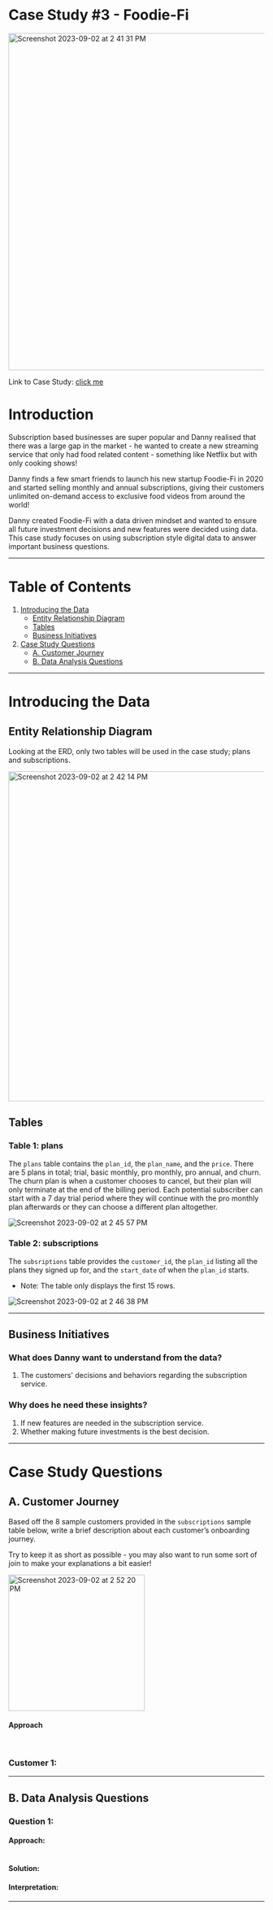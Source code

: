# Case Study #3 - Foodie-Fi


<img width="663" alt="Screenshot 2023-09-02 at 2 41 31 PM" src="https://github.com/alizay1/8-Week-SQL-Challenge/assets/101383537/9406e6d1-0a70-43ae-8e80-d3548a7580a5">



Link to Case Study: [click me](https://8weeksqlchallenge.com/case-study-3/)

# Introduction

Subscription based businesses are super popular and Danny realised that there was a large gap in the market - he wanted to create a new streaming service that only had food related content - something like Netflix but with only cooking shows!

Danny finds a few smart friends to launch his new startup Foodie-Fi in 2020 and started selling monthly and annual subscriptions, giving their customers unlimited on-demand access to exclusive food videos from around the world!

Danny created Foodie-Fi with a data driven mindset and wanted to ensure all future investment decisions and new features were decided using data. This case study focuses on using subscription style digital data to answer important business questions.


***

# Table of Contents

1. [Introducing the Data](#introducing-the-data)
   - [Entity Relationship Diagram](#entity-relationship-diagram)
   - [Tables](#tables)
   - [Business Initiatives](#business-initiatives)
3. [Case Study Questions](#case-study-questions)
   - [A. Customer Journey](#a-customer-journey)
   - [B. Data Analysis Questions](#b-data-analysis-questions)

***

# Introducing the Data



## Entity Relationship Diagram


Looking at the ERD, only two tables will be used in the case study; plans and subscriptions.
   
<img width="649" alt="Screenshot 2023-09-02 at 2 42 14 PM" src="https://github.com/alizay1/8-Week-SQL-Challenge/assets/101383537/29edda74-ee3e-4c38-aac3-9bc899fa066c">



## Tables


### Table 1: plans


The `plans` table contains the `plan_id`, the `plan_name`, and the `price`. There are 5 plans in total; trial, basic monthly, pro monthly, pro annual, and churn. The churn plan is when a customer chooses to cancel, but their plan will only terminate at the end of the billing period. Each potential subscriber can start with a 7 day trial period where they will continue with the pro monthly plan afterwards or they can choose a different plan altogether.


![Screenshot 2023-09-02 at 2 45 57 PM](https://github.com/alizay1/8-Week-SQL-Challenge/assets/101383537/c96689a6-3909-4fd6-b32c-b88fce5c0a58)



### Table 2: subscriptions

The `subsriptions` table provides the `customer_id`, the `plan_id` listing all the plans they signed up for, and the `start_date` of when the `plan_id` starts.

- Note: The table only displays the first 15 rows.


![Screenshot 2023-09-02 at 2 46 38 PM](https://github.com/alizay1/8-Week-SQL-Challenge/assets/101383537/dda35bfd-432b-4c60-8e8b-b03bf098cff9)


***

## Business Initiatives


### What does Danny want to understand from the data? 

1. The customers' decisions and behaviors regarding the subscription service.



### Why does he need these insights?

1.  If new features are needed in the subscription service.
2.  Whether making future investments is the best decision.


***


# Case Study Questions





## A. Customer Journey

Based off the 8 sample customers provided in the `subscriptions` sample table below, write a brief description about each customer’s onboarding journey.

Try to keep it as short as possible - you may also want to run some sort of join to make your explanations a bit easier!


<img width="268" alt="Screenshot 2023-09-02 at 2 52 20 PM" src="https://github.com/alizay1/8-Week-SQL-Challenge/assets/101383537/89d16dfe-62c8-4ea3-833e-6ec50524b850">


#### Approach

```sql



```



### Customer 1: 








***

## B. Data Analysis Questions


### Question 1: 


#### Approach:


```sql


```

#### Solution:


#### Interpretation:


***
